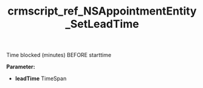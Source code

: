 ﻿---
title: crmscript_ref_NSAppointmentEntity_SetLeadTime
description: NSAppointmentEntity.SetLeadTime(TimeSpan leadTime)
intellisense: NSAppointmentEntity.SetLeadTime
keywords: NSAppointmentEntity, GetLeadTime
so.topic: reference
---

Time blocked (minutes) BEFORE starttime

**Parameter:** 
 - **leadTime** TimeSpan

